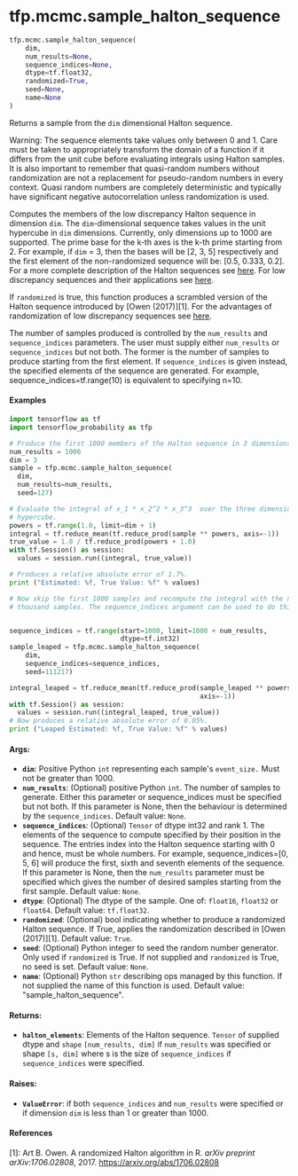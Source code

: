 <div itemscope itemtype="http://developers.google.com/ReferenceObject">
<meta itemprop="name" content="tfp.mcmc.sample_halton_sequence" />
</div>

# tfp.mcmc.sample_halton_sequence

``` python
tfp.mcmc.sample_halton_sequence(
    dim,
    num_results=None,
    sequence_indices=None,
    dtype=tf.float32,
    randomized=True,
    seed=None,
    name=None
)
```

Returns a sample from the `dim` dimensional Halton sequence.

Warning: The sequence elements take values only between 0 and 1. Care must be
taken to appropriately transform the domain of a function if it differs from
the unit cube before evaluating integrals using Halton samples. It is also
important to remember that quasi-random numbers without randomization are not
a replacement for pseudo-random numbers in every context. Quasi random numbers
are completely deterministic and typically have significant negative
autocorrelation unless randomization is used.

Computes the members of the low discrepancy Halton sequence in dimension
`dim`. The `dim`-dimensional sequence takes values in the unit hypercube in
`dim` dimensions. Currently, only dimensions up to 1000 are supported. The
prime base for the k-th axes is the k-th prime starting from 2. For example,
if `dim` = 3, then the bases will be [2, 3, 5] respectively and the first
element of the non-randomized sequence will be: [0.5, 0.333, 0.2]. For a more
complete description of the Halton sequences see
[here](https://en.wikipedia.org/wiki/Halton_sequence). For low discrepancy
sequences and their applications see
[here](https://en.wikipedia.org/wiki/Low-discrepancy_sequence).

If `randomized` is true, this function produces a scrambled version of the
Halton sequence introduced by [Owen (2017)][1]. For the advantages of
randomization of low discrepancy sequences see [here](
https://en.wikipedia.org/wiki/Quasi-Monte_Carlo_method#Randomization_of_quasi-Monte_Carlo).

The number of samples produced is controlled by the `num_results` and
`sequence_indices` parameters. The user must supply either `num_results` or
`sequence_indices` but not both.
The former is the number of samples to produce starting from the first
element. If `sequence_indices` is given instead, the specified elements of
the sequence are generated. For example, sequence_indices=tf.range(10) is
equivalent to specifying n=10.

#### Examples

```python
import tensorflow as tf
import tensorflow_probability as tfp

# Produce the first 1000 members of the Halton sequence in 3 dimensions.
num_results = 1000
dim = 3
sample = tfp.mcmc.sample_halton_sequence(
  dim,
  num_results=num_results,
  seed=127)

# Evaluate the integral of x_1 * x_2^2 * x_3^3  over the three dimensional
# hypercube.
powers = tf.range(1.0, limit=dim + 1)
integral = tf.reduce_mean(tf.reduce_prod(sample ** powers, axis=-1))
true_value = 1.0 / tf.reduce_prod(powers + 1.0)
with tf.Session() as session:
  values = session.run((integral, true_value))

# Produces a relative absolute error of 1.7%.
print ("Estimated: %f, True Value: %f" % values)

# Now skip the first 1000 samples and recompute the integral with the next
# thousand samples. The sequence_indices argument can be used to do this.


sequence_indices = tf.range(start=1000, limit=1000 + num_results,
                            dtype=tf.int32)
sample_leaped = tfp.mcmc.sample_halton_sequence(
    dim,
    sequence_indices=sequence_indices,
    seed=111217)

integral_leaped = tf.reduce_mean(tf.reduce_prod(sample_leaped ** powers,
                                                axis=-1))
with tf.Session() as session:
  values = session.run((integral_leaped, true_value))
# Now produces a relative absolute error of 0.05%.
print ("Leaped Estimated: %f, True Value: %f" % values)
```

#### Args:

* <b>`dim`</b>: Positive Python `int` representing each sample's `event_size.` Must
    not be greater than 1000.
* <b>`num_results`</b>: (Optional) positive Python `int`. The number of samples to
    generate. Either this parameter or sequence_indices must be specified but
    not both. If this parameter is None, then the behaviour is determined by
    the `sequence_indices`.
    Default value: `None`.
* <b>`sequence_indices`</b>: (Optional) `Tensor` of dtype int32 and rank 1. The
    elements of the sequence to compute specified by their position in the
    sequence. The entries index into the Halton sequence starting with 0 and
    hence, must be whole numbers. For example, sequence_indices=[0, 5, 6] will
    produce the first, sixth and seventh elements of the sequence. If this
    parameter is None, then the `num_results` parameter must be specified
    which gives the number of desired samples starting from the first sample.
    Default value: `None`.
* <b>`dtype`</b>: (Optional) The dtype of the sample. One of: `float16`, `float32` or
    `float64`.
    Default value: `tf.float32`.
* <b>`randomized`</b>: (Optional) bool indicating whether to produce a randomized
    Halton sequence. If True, applies the randomization described in
    [Owen (2017)][1].
    Default value: `True`.
* <b>`seed`</b>: (Optional) Python integer to seed the random number generator. Only
    used if `randomized` is True. If not supplied and `randomized` is True,
    no seed is set.
    Default value: `None`.
* <b>`name`</b>:  (Optional) Python `str` describing ops managed by this function. If
    not supplied the name of this function is used.
    Default value: "sample_halton_sequence".


#### Returns:

* <b>`halton_elements`</b>: Elements of the Halton sequence. `Tensor` of supplied dtype
    and `shape` `[num_results, dim]` if `num_results` was specified or shape
    `[s, dim]` where s is the size of `sequence_indices` if `sequence_indices`
    were specified.


#### Raises:

* <b>`ValueError`</b>: if both `sequence_indices` and `num_results` were specified or
    if dimension `dim` is less than 1 or greater than 1000.

#### References

[1]: Art B. Owen. A randomized Halton algorithm in R. _arXiv preprint
     arXiv:1706.02808_, 2017. https://arxiv.org/abs/1706.02808